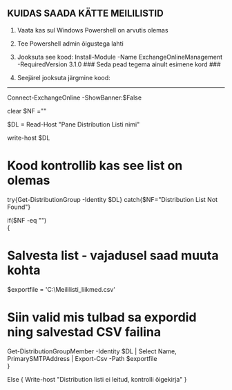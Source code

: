 ##   KUIDAS SAADA KÄTTE MEILILISTID ##

1) Vaata kas sul Windows Powershell on arvutis olemas

2) Tee Powershell admin õigustega lahti

3) Jooksuta see kood: Install-Module -Name ExchangeOnlineManagement -RequiredVersion 3.1.0  ### Seda pead tegema ainult esimene kord ###

4) Seejärel jooksuta järgmine kood:
------------------------------------------------------

Connect-ExchangeOnline -ShowBanner:$False

clear
$NF =""


$DL = Read-Host "Pane Distribution Listi nimi"

write-host $DL
# Kood kontrollib kas see list on olemas
try{Get-DistributionGroup -Identity $DL} catch{$NF="Distribution List Not Found"} 
  
if($NF -eq "")  
 {
 # Salvesta list - vajadusel saad muuta kohta
 $exportfile =  'C:\Meililisti_liikmed.csv' 

 # Siin valid mis tulbad sa expordid ning salvestad CSV failina 
 Get-DistributionGroupMember -Identity $DL | Select Name, PrimarySMTPAddress | Export-Csv -Path $exportfile  
}

Else 
{
Write-host "Distribution listi ei leitud, kontrolli õigekirja"
}
